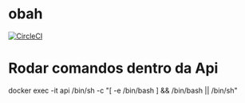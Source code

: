 # obah

[![CircleCI](https://circleci.com/gh/mvofreire/obah/tree/master.svg?style=svg)](https://circleci.com/gh/mvofreire/obah/tree/master)


# Rodar comandos dentro da Api
docker exec -it api /bin/sh -c "[ -e /bin/bash ] && /bin/bash || /bin/sh"
